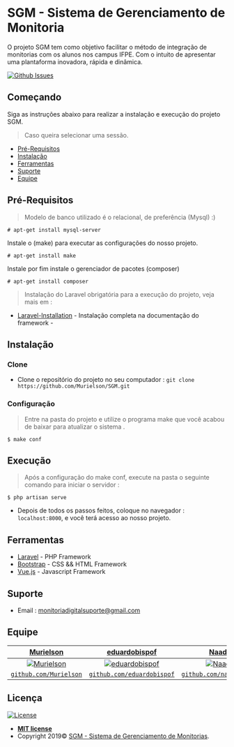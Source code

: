 # SGM - Sistema de Gerenciamento de Monitoria
O projeto SGM tem como objetivo facilitar o método de integração de monitorias com os alunos nos campus IFPE. Com o intuito de apresentar uma plantaforma inovadora, rápida e dinâmica.

[![Github Issues](http://githubbadges.herokuapp.com/Murielson/SGM/issues.svg?style=flat-square)](https://github.com/Murielson/SGM/issues)
## Começando
Siga as instruções abaixo para realizar a instalação e execução do projeto SGM.
> Caso queira selecionar uma sessão.

- [Pré-Requisitos](#pré-requisitos)
- [Instalação](#instalação)
- [Ferramentas](#ferramentas)
- [Suporte](#suporte)
- [Equipe](#equipe)
## Pré-Requisitos
> Modelo de banco utilizado é o relacional, de preferência (Mysql) :)
```
# apt-get install mysql-server
```
Instale o (make) para executar as configurações do nosso projeto.
```
# apt-get install make 
```
Instale por fim instale o gerenciador de pacotes (composer)
```
# apt-get install composer 
```
> Instalação do Laravel obrigatória para a execução do projeto, veja mais em :
* [Laravel-Installation](https://laravel.com/docs/5.8/installation) - Instalação completa na documentação do framework -

## Instalação
### Clone
- Clone o repositório do projeto no seu computador : ```git clone https://github.com/Murielson/SGM.git ```
### Configuração
> Entre na pasta do projeto e utilize o programa make que você acabou de baixar para atualizar o sistema .
```
$ make conf
```
## Execução
> Após a configuração do make conf, execute na pasta o seguinte comando para iniciar o servidor :
```
$ php artisan serve
```
- Depois de todos os passos feitos, coloque no navegador : ``` localhost:8000 ```, e você terá acesso ao nosso projeto.
## Ferramentas
- [Laravel](https://laravel.com) - PHP Framework
- [Bootstrap](https://getbootstrap.com/) - CSS && HTML Framework
- [Vue.js](https://vuejs.org/) - Javascript Framework
## Suporte

- Email : monitoriadigitalsuporte@gmail.com

## Equipe

| <a href="https://github.com/Murielson" target="_blank">Murielson</a> | <a href="https://github.com/eduardobispof" target="_blank">eduardobispof</a> | <a href="https://github.com/naadabefarias" target="_blank">Naadabe</a> | <a href="https://github.com/josecarlosmonteiro" target="_blank">josecarlosmonteiro</a> | <a href="https://github.com/majorsilvio" target="_blank">majorsilvio</a> | <a href="https://github.com/FernandaBatistaVS" target="_blank">FernandaBatistaVS</a> | 
| :---: |:---:| :---:| :---:| :---:| :---:|
| [![Murielson](https://avatars0.githubusercontent.com/u/40250320?s=460&v=4)](https://github.com/Murielson)    | [![eduardobispof](https://avatars3.githubusercontent.com/u/41191885?s=460&v=4)](https://github.com/eduardobispof) | [![Naadabe](https://avatars3.githubusercontent.com/u/43278505?s=460&v=4)](https://github.com/naadabefarias) | [![josecarlosmonteiro](https://avatars0.githubusercontent.com/u/42876485?s=460&v=4)](https://github.com/josecarlosmonteiro) | [![majorsilvio](https://avatars2.githubusercontent.com/u/42873611?s=460&v=4)](https://github.com/majorsilvio) | [![FernandaBatistaVS](https://avatars1.githubusercontent.com/u/42873522?s=460&v=4)](https://github.com/FernandaBatistaVS) |
| <a href="https://github.com/Murielson" target="_blank">`github.com/Murielson`</a> | <a href="https://github.com/eduardobispof" target="_blank">`github.com/eduardobispof`</a> | <a href="https://github.com/naadabefarias" target="_blank">`github.com/naadabefarias`</a> | <a href="https://github.com/josecarlosmonteiro" target="_blank">`github.com/josecarlosmonteiro`</a> | <a href="https://github.com/majorsilvio" target="_blank">`github.com/majorsilvio`</a> | <a href="https://github.com/FernandaBatistaVS" target="_blank">`github.com/FernandaBatistaVS`</a> |
## Licença
[![License](http://img.shields.io/:license-mit-blue.svg?style=flat-square)](http://badges.mit-license.org)
- **[MIT license](http://opensource.org/licenses/mit-license.php)**
- Copyright 2019© <a href="https://github.com/Murielson/SGM" target="_blank">SGM - Sistema de Gerenciamento de Monitorias</a>.
